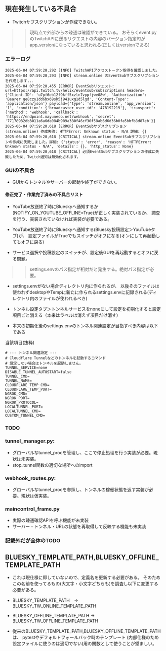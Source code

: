 ## 現在発生している不具合
- Twitchサブスクリプションが作成できない。
>>現時点で外部からの疎通は確認ができている。
>>おそらくevent.pyのTwitchAPIに送るリクエストの内容のバージョン指定句がapp_versionになっていると思われる(正しくはversionである)

### エラーログ
```
2025-06-04 07:59:20,292 [INFO] TwitchAPIアクセストークン取得を確認しました。
2025-06-04 07:59:20,293 [INFO] stream.online のEventSubサブスクリプションを作成します...
2025-06-04 07:59:20,455 [ERROR] EventSubリクエスト: url=https://api.twitch.tv/helix/eventsub/subscriptions headers={'Client-ID': 'u7pf6eb12f9kff5xzln7vppfjwe08w', 'Authorization': 'Bearer ge8czy1dd6bx69sk5j941uxg1d5lgd', 'Content-Type': 'application/json'} payload={'type': 'stream.online', 'app_version': '1', 'condition': {'broadcaster_user_id': '478192219'}, 'transport': {'method': 'webhook', 'callback': 'https://endpoint.mayuneco.net/webhook', 'secret': '77178932db3011a6a6da084b909a380f46cf30f58ab6d6d36b0fa5bbfb8d87eb'}}
2025-06-04 07:59:20,618 [ERROR] EventSubサブスクリプション (stream.online) 作成失敗: HTTPError: Unknown status - N/A 詳細: {}
2025-06-04 07:59:20,618 [CRITICAL] stream.online EventSubサブスクリプションの作成に失敗しました。詳細: {'status': 'error', 'reason': 'HTTPError: Unknown status - N/A', 'details': {}, 'http_status': None}
2025-06-04 07:59:20,618 [CRITICAL] 必須EventSubサブスクリプションの作成に失敗したため、Twitch通知は無効化されます。
```
### GUIの不具合

- GUIからトンネルやサーバーの起動や終了ができない。

#### 修正完了・作業完了済みの不具合リスト

- YouTube放送終了時にBlueskyへ通知するか(NOTIFY_ON_YOUTUBE_OFFLINE=True)が正しく実装されているか、
調査を行う、実装されていなければ実装が必要である。

- YouTube放送終了時にBlueskyへ通知する(Bluesky投稿設定＞YouTubeタブ)が、
設定ファイルがTrueでもスイッチがオフになる(オンにして再起動してもオフに戻る)

- サービス選択や投稿設定のスイッチが、設定後GUIを再起動するとオフに戻る問題。
>>settings.envのパス指定が相対だと発生する。絶対パス指定が必要。

- settings.envがない場合ディレクトリ内に作られるが、
以後そのファイルは使われずdesktopやTempに新たに作られるsettings.envに記録される(ディレクトリ内のファイルが使われるべき)

- トンネル設定タブ＞トンネルサービスをnoneにして設定を初期化すると設定項目ごと消える（本来はラベルは消えず項目だけ消す）
- 本来の初期化後のsettings.envのトンネル関連設定が目指すべき内容は以下である

当該項目(抜粋)

```
# --- トンネル関連設定 ---
# Cloudflare Tunnelなどのトンネルを起動するコマンド 
# 設定しない場合はトンネルを起動しません。
TUNNEL_SERVICE=none
DISABLE_TUNNEL_AUTOSTART=false
TUNNEL_CMD=
TUNNEL_NAME=
CLOUDFLARE_TEMP_CMD=
CLOUDFLARE_TEMP_PORT=
NGROK_CMD=
NGROK_PORT=
NGROK_PROTOCOL=
LOCALTUNNEL_PORT=
LOCALTUNNEL_CMD=
CUSTOM_TUNNEL_CMD=

```

### TODO
### tunnel_manager.py: 
- グローバルなtunnel_procを管理し、ここで停止処理を行う実装が必要。現状は未実装。
- stop_tunnel関数の適切な場所へのimport

### webhook_routes.py:
- グローバルなtunnel_procを参照し、トンネルの稼働状態を返す実装が必要。現状は仮実装。

### maincontrol_frame.py
- 実際の疎通確認APIを呼ぶ機能が未実装
- サーバー・トンネル・URLの状態を再取得して反映する機能も未実装

### 記載外だが全体のTODO
## BLUESKY_TEMPLATE_PATH,BLUESKY_OFFLINE_TEMPLATE_PATH
- これは現仕様に即していないので、定義名を更新する必要がある。
そのためこの名前を使ってるもの(大文字・小文字どちらも)を調査し以下に変更する必要がある。
- BLUESKY_TEMPLATE_PATH　→　BLUESKY_TW_ONLINE_TEMPLATE_PATH
- BLUESKY_OFFLINE_TEMPLATE_PATH → BLUESKY_TW_OFFLINE_TEMPLATE_PATH

- 従来のBLUESKY_TEMPLATE_PATH,BLUESKY_OFFLINE_TEMPLATE_PATHは、
pytestやデフォルトフォールバック時のテンプレート
(内部仕様のため設定ファイルに使うのは適切でない)用の関数として使うことが望ましい。
